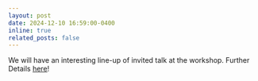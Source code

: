 ```yaml
---
layout: post
date: 2024-12-10 16:59:00-0400
inline: true
related_posts: false
---
```


We will have an interesting line-up of invited talk at the workshop. Further Details [here](https://etcir.github.io/invitedtalks/)!


